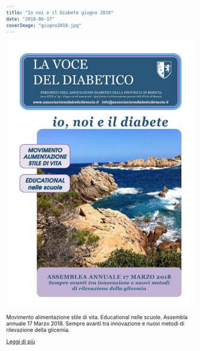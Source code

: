 ```yaml
---
title: "Io noi e il Diabete giugno 2018"
date: "2018-06-17"
coverImage: "giugno2018.jpg"
---
```


![](images/giugno2018.jpg)

Movimento alimentazione stile di vita. Educational nelle scuole. Assembla annuale 17 Marzo 2018. Sempre avanti tra innovazione e nuovi metodi di rilevazione della glicemia.

<div class="link-box"><a href="{{ base_url }}/la-nostra-associazione/la-mission-dellassociazione" class="theme-btn btn-style-two"><span class="btn-title">Leggi di più</span></a></div>
<!-- \[vc\_row equal\_height="yes" content\_placement="middle" css=".vc\_custom\_1560783879375{margin-right: 0px !important;margin-left: 0px !important;background-color: #f4f4f4 !important;}"\]\[vc\_column width="1/2" css=".vc\_custom\_1560781514067{padding-top: 30px !important;padding-right: 30px !important;padding-bottom: 30px !important;padding-left: 30px !important;}" offset="vc\_col-lg-4 vc\_col-md-5 vc\_col-xs-12"\]\[ultimate\_heading main\_heading="Io Noi e il Diabete Giugno 2018" heading\_tag="h3" alignment="left" sub\_heading\_font\_size="desktop:20px;" sub\_heading\_line\_height="desktop:30px;" el\_class="accent-subtitle-color" main\_heading\_font\_size="desktop:30px;" main\_heading\_line\_height="desktop:40px;" sub\_heading\_margin="margin-bottom:20px;" main\_heading\_style="font-weight:bold;" main\_heading\_margin="margin-bottom:5px;"\]\[/ultimate\_heading\]\[vc\_column\_text css=".vc\_custom\_1572449896066{padding-bottom: 20px !important;}"\]

<!-- Movimento alimentazione stile di vita. Educational nelle scuole. Assembla annuale 17 Marzo 2018. Sempre avanti tra innovazione e nuovi metodi di rilevazione della glicemia.

\[/vc\_column\_text\]\[vc\_column\_text\]

#### [View](http://198.211.122.197/diabetwp/wordpress/wp-content/uploads/2020/01/DARIO-io-noi-il-diabete-giugno-2018-BASSA.pdf) | [Download](http://198.211.122.197/diabetwp/wordpress/wp-content/uploads/2020/01/DARIO-io-noi-il-diabete-giugno-2018-BASSA.pdf)

\[/vc\_column\_text\]\[/vc\_column\]\[vc\_column width="1/2"\]\[dt\_fancy\_image image\_id="2146" width="300" height="500"\]\[/vc\_column\]\[/vc\_row\] -->
